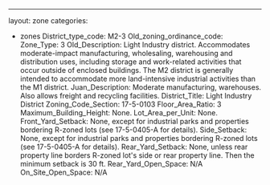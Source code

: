 ---
layout: zone
categories: 
  - zones
District_type_code: M2-3
Old_zoning_ordinance_code: 
Zone_Type: 3
Old_Description: Light Industry district. Accommodates moderate-impact manufacturing, wholesaling, warehousing and distribution uses, including storage and work-related activities that occur outside of enclosed buildings. The M2 district is generally intended to accommodate more land-intensive industrial activities than the M1 district.
Juan_Description: Moderate manufacturing, warehouses. Also allows freight and recycling facilities.
District_Title: Light Industry District
Zoning_Code_Section: 17-5-0103
Floor_Area_Ratio: 3
Maximum_Building_Height: None.
Lot_Area_per_Unit: None.
Front_Yard_Setback: None, except for industrial parks and properties bordering R-zoned lots (see 17-5-0405-A for details).
Side_Setback: None, except for industrial parks and properties bordering R-zoned lots (see 17-5-0405-A for details).
Rear_Yard_Setback: None, unless rear property line borders R-zoned lot's side or rear property line. Then the minimum setback is 30 ft.
Rear_Yard_Open_Space: N/A
On_Site_Open_Space: N/A
